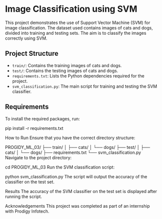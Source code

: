 # Image Classification using SVM

This project demonstrates the use of Support Vector Machine (SVM) for image classification. The dataset used contains images of cats and dogs, divided into training and testing sets. The aim is to classify the images correctly using SVM.

## Project Structure

- `train/`: Contains the training images of cats and dogs.
- `test/`: Contains the testing images of cats and dogs.
- `requirements.txt`: Lists the Python dependencies required for the project.
- `svm_classification.py`: The main script for training and testing the SVM classifier.

## Requirements

To install the required packages, run:

pip install -r requirements.txt

How to Run
Ensure that you have the correct directory structure:

PROGIDY_ML_03/
├── train/
│   ├── cats/
│   └── dogs/
├── test/
│   ├── cats/
│   └── dogs/
├── requirements.txt
└── svm_classification.py
Navigate to the project directory:

cd PROGIDY_ML_03
Run the SVM classification script:

python svm_classification.py
The script will output the accuracy of the classifier on the test set.

Results
The accuracy of the SVM classifier on the test set is displayed after running the script.

Acknowledgements
This project was completed as part of an internship with Prodigy Infotech.


